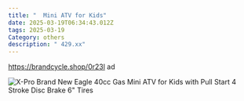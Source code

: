 ```yaml
---
title: "  Mini ATV for Kids"
date: 2025-03-19T06:34:43.012Z
tags: 2025-03-19
Category: others
description: " 429.xx"
---
```

https://brandcycle.shop/0r23l  ad <!--StartFragment-->

![X-Pro Brand New Eagle 40cc Gas Mini ATV for Kids with Pull Start 4 Stroke Disc Brake 6" Tires](https://i5.walmartimages.com/seo/X-Pro-Brand-New-Eagle-40cc-Gas-Mini-ATV-for-Kids-with-Pull-Start-4-Stroke-Disc-Brake-6-Tires_ec330009-ebc1-41a8-8bf9-db8f56c419e5.eefb4020d85d5552960786c955f61bf8.jpeg?odnHeight=2000&odnWidth=2000&odnBg=FFFFFF)

<!--EndFragment-->